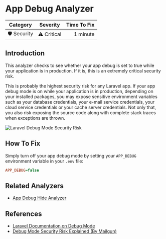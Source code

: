 # App Debug Analyzer

| Category       | Severity   | Time To Fix  |
| -------------  |:----------:| ------------:|
| 🛡️ Security    | ⚠️ Critical | 1 minute     |

## Introduction

This analyzer checks to see whether your app debug is set to true while your application is in production. If it is, this is an extremely critical security risk.

This is probably the highest security risk for any Laravel app. If your app debug mode is on while your application is in production, depending on your installed packages, you may expose sensitive environment variables such as your database credentials, your e-mail service credentials, your cloud service credentials or your cache server credentials. Not only that, you also risk exposing the source code along with complete stack traces when exceptions are thrown.

<img :src="$withBase('/images/laravel-debug.png')" alt="Laravel Debug Mode Security Risk" />

## How To Fix

Simply turn off your app debug mode by setting your `APP_DEBUG` environment variable in your `.env` file:

```ini
APP_DEBUG=false
```

## Related Analyzers

- [App Debug Hide Analyzer](app-debug-hide-analyzer.html)

## References

- [Laravel Documentation on Debug Mode](https://laravel.com/docs/configuration#debug-mode)
- [Debug Mode Security Risk Explained (By Mailgun)](https://www.mailgun.com/blog/a-word-of-caution-for-laravel-developers/)